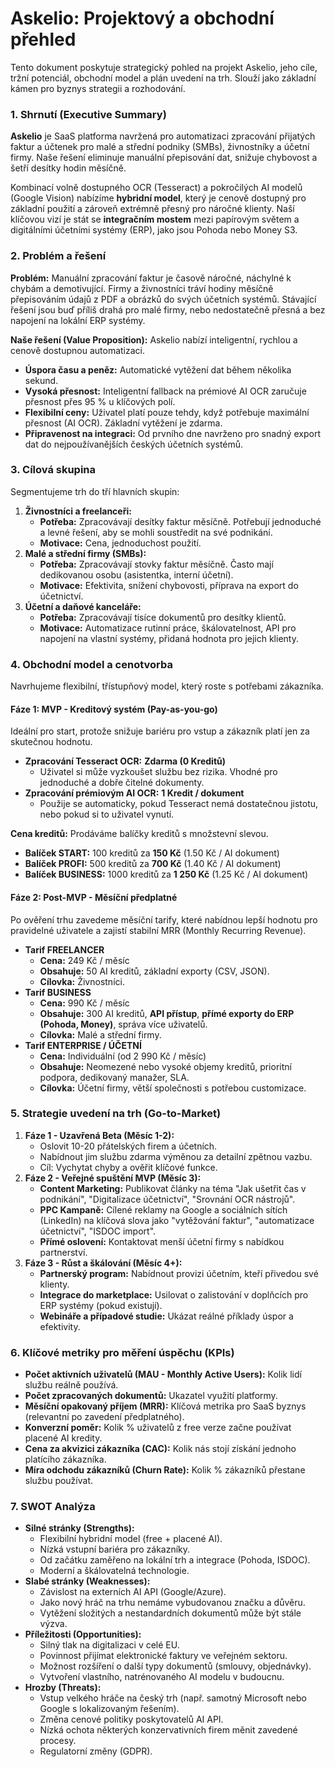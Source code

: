 # 

# 

# 

# 

#   **Askelio: Projektový a obchodní přehled**

Tento dokument poskytuje strategický pohled na projekt Askelio, jeho cíle, tržní potenciál, obchodní model a plán uvedení na trh. Slouží jako základní kámen pro byznys strategii a rozhodování.

### **1\. Shrnutí (Executive Summary)**

**Askelio** je SaaS platforma navržená pro automatizaci zpracování přijatých faktur a účtenek pro malé a střední podniky (SMBs), živnostníky a účetní firmy. Naše řešení eliminuje manuální přepisování dat, snižuje chybovost a šetří desítky hodin měsíčně.

Kombinací volně dostupného OCR (Tesseract) a pokročilých AI modelů (Google Vision) nabízíme **hybridní model**, který je cenově dostupný pro základní použití a zároveň extrémně přesný pro náročné klienty. Naší klíčovou vizí je stát se **integračním mostem** mezi papírovým světem a digitálními účetními systémy (ERP), jako jsou Pohoda nebo Money S3.

### **2\. Problém a řešení**

**Problém:** Manuální zpracování faktur je časově náročné, náchylné k chybám a demotivující. Firmy a živnostníci tráví hodiny měsíčně přepisováním údajů z PDF a obrázků do svých účetních systémů. Stávající řešení jsou buď příliš drahá pro malé firmy, nebo nedostatečně přesná a bez napojení na lokální ERP systémy.

**Naše řešení (Value Proposition):** Askelio nabízí inteligentní, rychlou a cenově dostupnou automatizaci.

* **Úspora času a peněz:** Automatické vytěžení dat během několika sekund.  
* **Vysoká přesnost:** Inteligentní fallback na prémiové AI OCR zaručuje přesnost přes 95 % u klíčových polí.  
* **Flexibilní ceny:** Uživatel platí pouze tehdy, když potřebuje maximální přesnost (AI OCR). Základní vytěžení je zdarma.  
* **Připravenost na integraci:** Od prvního dne navrženo pro snadný export dat do nejpoužívanějších českých účetních systémů.

### **3\. Cílová skupina**

Segmentujeme trh do tří hlavních skupin:

1. **Živnostníci a freelanceři:**  
   * **Potřeba:** Zpracovávají desítky faktur měsíčně. Potřebují jednoduché a levné řešení, aby se mohli soustředit na své podnikání.  
   * **Motivace:** Cena, jednoduchost použití.  
2. **Malé a střední firmy (SMBs):**  
   * **Potřeba:** Zpracovávají stovky faktur měsíčně. Často mají dedikovanou osobu (asistentka, interní účetní).  
   * **Motivace:** Efektivita, snížení chybovosti, příprava na export do účetnictví.  
3. **Účetní a daňové kanceláře:**  
   * **Potřeba:** Zpracovávají tisíce dokumentů pro desítky klientů.  
   * **Motivace:** Automatizace rutinní práce, škálovatelnost, API pro napojení na vlastní systémy, přidaná hodnota pro jejich klienty.

### **4\. Obchodní model a cenotvorba**

Navrhujeme flexibilní, třístupňový model, který roste s potřebami zákazníka.

#### **Fáze 1: MVP \- Kreditový systém (Pay-as-you-go)**

Ideální pro start, protože snižuje bariéru pro vstup a zákazník platí jen za skutečnou hodnotu.

* **Zpracování Tesseract OCR:** **Zdarma (0 Kreditů)**  
  * Uživatel si může vyzkoušet službu bez rizika. Vhodné pro jednoduché a dobře čitelné dokumenty.  
* **Zpracování prémiovým AI OCR:** **1 Kredit / dokument**  
  * Použije se automaticky, pokud Tesseract nemá dostatečnou jistotu, nebo pokud si to uživatel vynutí.

**Cena kreditů:** Prodáváme balíčky kreditů s množstevní slevou.

* **Balíček START:** 100 kreditů za **150 Kč** (1.50 Kč / AI dokument)  
* **Balíček PROFI:** 500 kreditů za **700 Kč** (1.40 Kč / AI dokument)  
* **Balíček BUSINESS:** 1000 kreditů za **1 250 Kč** (1.25 Kč / AI dokument)

#### **Fáze 2: Post-MVP \- Měsíční předplatné**

Po ověření trhu zavedeme měsíční tarify, které nabídnou lepší hodnotu pro pravidelné uživatele a zajistí stabilní MRR (Monthly Recurring Revenue).

* **Tarif FREELANCER**  
  * **Cena:** 249 Kč / měsíc  
  * **Obsahuje:** 50 AI kreditů, základní exporty (CSV, JSON).  
  * **Cílovka:** Živnostníci.  
* **Tarif BUSINESS**  
  * **Cena:** 990 Kč / měsíc  
  * **Obsahuje:** 300 AI kreditů, **API přístup**, **přímé exporty do ERP (Pohoda, Money)**, správa více uživatelů.  
  * **Cílovka:** Malé a střední firmy.  
* **Tarif ENTERPRISE / ÚČETNÍ**  
  * **Cena:** Individuální (od 2 990 Kč / měsíc)  
  * **Obsahuje:** Neomezené nebo vysoké objemy kreditů, prioritní podpora, dedikovaný manažer, SLA.  
  * **Cílovka:** Účetní firmy, větší společnosti s potřebou customizace.

### 

### 

### 

### **5\. Strategie uvedení na trh (Go-to-Market)**

1. **Fáze 1 \- Uzavřená Beta (Měsíc 1-2):**  
   * Oslovit 10-20 přátelských firem a účetních.  
   * Nabídnout jim službu zdarma výměnou za detailní zpětnou vazbu.  
   * Cíl: Vychytat chyby a ověřit klíčové funkce.  
2. **Fáze 2 \- Veřejné spuštění MVP (Měsíc 3):**  
   * **Content Marketing:** Publikovat články na téma "Jak ušetřit čas v podnikání", "Digitalizace účetnictví", "Srovnání OCR nástrojů".  
   * **PPC Kampaně:** Cílené reklamy na Google a sociálních sítích (LinkedIn) na klíčová slova jako "vytěžování faktur", "automatizace účetnictví", "ISDOC import".  
   * **Přímé oslovení:** Kontaktovat menší účetní firmy s nabídkou partnerství.  
3. **Fáze 3 \- Růst a škálování (Měsíc 4+):**  
   * **Partnerský program:** Nabídnout provizi účetním, kteří přivedou své klienty.  
   * **Integrace do marketplace:** Usilovat o zalistování v doplňcích pro ERP systémy (pokud existují).  
   * **Webináře a případové studie:** Ukázat reálné příklady úspor a efektivity.

### **6\. Klíčové metriky pro měření úspěchu (KPIs)**

* **Počet aktivních uživatelů (MAU \- Monthly Active Users):** Kolik lidí službu reálně používá.  
* **Počet zpracovaných dokumentů:** Ukazatel využití platformy.  
* **Měsíční opakovaný příjem (MRR):** Klíčová metrika pro SaaS byznys (relevantní po zavedení předplatného).  
* **Konverzní poměr:** Kolik % uživatelů z free verze začne používat placené AI kredity.  
* **Cena za akvizici zákazníka (CAC):** Kolik nás stojí získání jednoho platícího zákazníka.  
* **Míra odchodu zákazníků (Churn Rate):** Kolik % zákazníků přestane službu používat.

### 

### 

### 

### 

### 

### 

### 

### 

### **7\. SWOT Analýza**

* **Silné stránky (Strengths):**  
  * Flexibilní hybridní model (free \+ placené AI).  
  * Nízká vstupní bariéra pro zákazníky.  
  * Od začátku zaměřeno na lokální trh a integrace (Pohoda, ISDOC).  
  * Moderní a škálovatelná technologie.  
* **Slabé stránky (Weaknesses):**  
  * Závislost na externích AI API (Google/Azure).  
  * Jako nový hráč na trhu nemáme vybudovanou značku a důvěru.  
  * Vytěžení složitých a nestandardních dokumentů může být stále výzva.  
* **Příležitosti (Opportunities):**  
  * Silný tlak na digitalizaci v celé EU.  
  * Povinnost přijímat elektronické faktury ve veřejném sektoru.  
  * Možnost rozšíření o další typy dokumentů (smlouvy, objednávky).  
  * Vytvoření vlastního, natrénovaného AI modelu v budoucnu.  
* **Hrozby (Threats):**  
  * Vstup velkého hráče na český trh (např. samotný Microsoft nebo Google s lokalizovaným řešením).  
  * Změna cenové politiky poskytovatelů AI API.  
  * Nízká ochota některých konzervativních firem měnit zavedené procesy.  
  * Regulatorní změny (GDPR).

